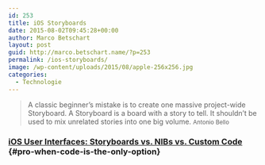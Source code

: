```yaml
---
id: 253
title: iOS Storyboards
date: 2015-08-02T09:45:28+00:00
author: Marco Betschart
layout: post
guid: http://marco.betschart.name/?p=253
permalink: /ios-storyboards/
image: /wp-content/uploads/2015/08/apple-256x256.jpg
categories:
  - Technologie
---
```

> A classic beginner’s mistake is to create one massive project-wide Storyboard. A Storyboard is a board with a story to tell. It shouldn&#8217;t be used to mix unrelated stories into one big volume. <small>Antonio Bello</small>

### [iOS User Interfaces: Storyboards vs. NIBs vs. Custom Code](http://www.toptal.com/ios/ios-user-interfaces-storyboards-vs-nibs-vs-custom-code) {#pro-when-code-is-the-only-option}